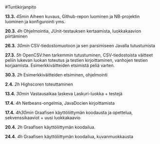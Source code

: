 #Tuntikirjanpito

**13.3.** *45min* Aiheen kuvaus, Github-repon luominen ja NB-projektin luominen ja konfigurointi yms.

**20.3.** *4h* Ohjelmointia, JUnit-testauksen kertaamista, luokkakaavion piirtäminen

**26.3.** *30min* CSV-tiedostomuotoon ja sen parsimiseen Javalla tutustumista

**27.3.** *5h* OpenCSV:hen tarkemmin tutustuminen, CSV-tiedostoista väitteet peliin lukevan luokan toteutus ja testien kirjoittaminen, vanhojen testien korjaamista. Esimerkkiväitteiden etsimistä peliä varten.

**30.3.** *2h* Esimerkkiväitteiden etsiminen, ohjelmointi

**2.4.** *2h* Highscoren toteuttaminen

**13.4.** *30min* Vastausaikaa laskeva Laskuri-luokka + testejä

**17.4.** *4h* Netbeans-ongelmia, JavaDocien kirjoittamista

**17.4.** *4h30min* Graafisen käyttöliittymän koodausta ja opettelua, sekvenssikaaviot + uusi luokkakaavio

**20.4.** *2h* Graafisen käyttöliittymän koodailua.

**24.4.** *4h* Graafisen käyttöliittymän koodailua, kuvanmuokkausta
